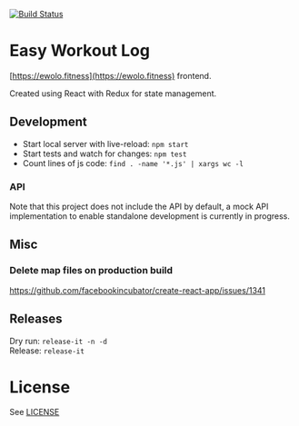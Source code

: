 [![Build Status](https://travis-ci.org/victorparmar/easy-workout-log.svg?branch=master)](https://travis-ci.org/victorparmar/easy-workout-log)

# Easy Workout Log

[https://ewolo.fitness](https://ewolo.fitness) frontend.

Created using React with Redux for state management.
    
## Development

- Start local server with live-reload: `npm start`
- Start tests and watch for changes: `npm test`
- Count lines of js code: `find . -name '*.js' | xargs wc -l`

### API 

Note that this project does not include the API by default, a mock API implementation to enable standalone development is currently in progress.

## Misc

### Delete map files on production build

https://github.com/facebookincubator/create-react-app/issues/1341

## Releases

Dry run: `release-it -n -d`  
Release: `release-it`

# License

See [LICENSE](LICENSE)
